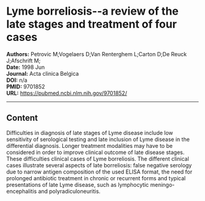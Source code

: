 # Lyme borreliosis--a review of the late stages and treatment of four cases

**Authors:** Petrovic M;Vogelaers D;Van Renterghem L;Carton D;De Reuck J;Afschrift M;  
**Date:** 1998 Jun  
**Journal:** Acta clinica Belgica  
**DOI:** n/a  
**PMID:** 9701852  
**URL:** https://pubmed.ncbi.nlm.nih.gov/9701852/

---

## Content

Difficulties in diagnosis of late stages of Lyme disease include low sensitivity of serological testing and late inclusion of Lyme disease in the differential diagnosis. Longer treatment modalities may have to be considered in order to improve clinical outcome of late disease stages. These difficulties clinical cases of Lyme borreliosis. The different clinical cases illustrate several aspects of late borreliosis: false negative serology due to narrow antigen composition of the used ELISA format, the need for prolonged antibiotic treatment in chronic or recurrent forms and typical presentations of late Lyme disease, such as lymphocytic meningo-encephalitis and polyradiculoneuritis.
